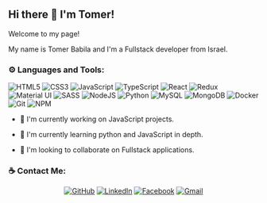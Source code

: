 ## Hi there 👋 I'm Tomer!

Welcome to my page!

My name is Tomer Babila and I'm a Fullstack developer from Israel.

### ⚙ Languages and Tools:
<img alt="HTML5" src="https://img.shields.io/badge/HTML5%20-%23E34F26.svg?&style=for-the-badge&logo=html5&logoColor=white"/> <img alt="CSS3" src="https://img.shields.io/badge/CSS3%20-%231572B6.svg?&style=for-the-badge&logo=css3&logoColor=white"/> <img alt="JavaScript" src="https://img.shields.io/badge/JavaScript%20-%23323330.svg?&style=for-the-badge&logo=javascript&logoColor=%23F7DF1E"/> <img alt="TypeScript" src="https://img.shields.io/badge/TypeScript%20-%23007ACC.svg?&style=for-the-badge&logo=typescript&logoColor=white"/> <img alt="React" src="https://img.shields.io/badge/React%20-%2320232a.svg?&style=for-the-badge&logo=react&logoColor=%2361DAFB"/> <img alt="Redux" src="https://img.shields.io/badge/Redux%20-%23593d88.svg?&style=for-the-badge&logo=redux&logoColor=white"/> <img alt="Material UI" src="https://img.shields.io/badge/Material%20UI%20-%230081CB.svg?&style=for-the-badge&logo=material-ui&logoColor=white"/> <img alt="SASS" src="https://img.shields.io/badge/SASS%20-hotpink.svg?&style=for-the-badge&logo=SASS&logoColor=white"/> <img alt="NodeJS" src="https://img.shields.io/badge/node.js%20-%2343853D.svg?&style=for-the-badge&logo=node.js&logoColor=white"/> <img alt="Python" src="https://img.shields.io/badge/Python%20-%2314354C.svg?&style=for-the-badge&logo=python&logoColor=white"/> <img alt="MySQL" src="https://img.shields.io/badge/MySQL-%2300f.svg?&style=for-the-badge&logo=mysql&logoColor=white"/> <img alt="MongoDB" src ="https://img.shields.io/badge/MongoDB-%234ea94b.svg?&style=for-the-badge&logo=mongodb&logoColor=white"/> <img alt="Docker" src="https://img.shields.io/badge/Docker%20-%230db7ed.svg?&style=for-the-badge&logo=docker&logoColor=white"/> <img alt="Git" src="https://img.shields.io/badge/Git%20-%23F05033.svg?&style=for-the-badge&logo=git&logoColor=white"/> <img alt="NPM" src="https://img.shields.io/badge/-NPM-CB3837?style=for-the-badge&logo=npm&logoColor=white"/>

- 🔭 I'm currently working on JavaScript projects.

- 🌱 I'm currently learning python and JavaScript in depth.

- 👯 I'm looking to collaborate on Fullstack applications.

### ☕ Contact Me:
<p align="center">
	<a href="https://github.com/tomerbabila"><img src="https://img.shields.io/badge/GitHub-100000?style=for-the-badge&logo=github&logoColor=white" alt="GitHub"/></a>
	<a href="https://www.linkedin.com/in/tomer-babila/"><img src="https://img.shields.io/badge/LinkedIn-0077B5?style=for-the-badge&logo=linkedin&logoColor=white" alt="LinkedIn"/></a>
	<a href="https://www.facebook.com/profile.php?id=100000469062542"><img src="https://img.shields.io/badge/Facebook-1877F2?style=for-the-badge&logo=facebook&logoColor=white" alt="Facebook"/></a>
  <a href="mailto:tomer.babila@gmail.com"><img src="https://img.shields.io/badge/Gmail-D14836?style=for-the-badge&logo=gmail&logoColor=white" alt="Gmail" /></a>
</p>
